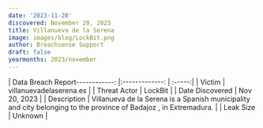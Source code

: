 ```yaml
---
date: '2023-11-20'
discovered: November 20, 2023
title: Villanueva de la Serena
image: images/blog/LockBit.png
author: Breachsense Support
draft: false
yearmonths: 2023/november
---
```


| Data Breach Report------------:     |:-------------:    | :-----:|
| Victim      | villanuevadelaserena.es      | 
| Threat Actor      | LockBit      | 
| Date Discovered      | Nov 20, 2023      | 
| Description      | Villanueva de la Serena is a Spanish municipality and city belonging to the province of Badajoz , in Extremadura.      | 
| Leak Size      | Unknown      | 

